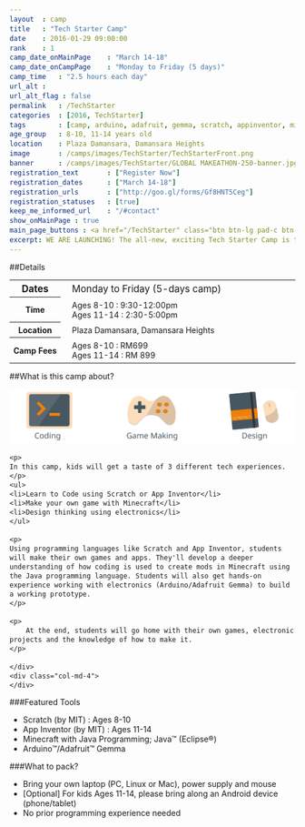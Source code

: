 ```yaml
---
layout	: camp
title 	: "Tech Starter Camp"
date  	: 2016-01-29 09:00:00
rank    : 1
camp_date_onMainPage 	: "March 14-18"
camp_date_onCampPage 	: "Monday to Friday (5 days)"
camp_time	: "2.5 hours each day"
url_alt : 
url_alt_flag : false
permalink   : /TechStarter
categories  : [2016, TechStarter]
tags    	: [camp, arduino, adafruit, gemma, scratch, appinventor, minecraft]
age_group 	: 8-10, 11-14 years old
location	: Plaza Damansara, Damansara Heights
image		: /camps/images/TechStarter/TechStarterFront.png
banner		: /camps/images/TechStarter/GLOBAL MAKEATHON-250-banner.jpg
registration_text       : ["Register Now"]
registration_dates	    : ["March 14-18"]
registration_urls	    : ["http://goo.gl/forms/Gf8HNT5Ceg"]
registration_statuses	: [true]
keep_me_informed_url	: "/#contact"
show_onMainPage : true
main_page_buttons : <a href="/TechStarter" class="btn btn-lg pad-c btn-primary-pale">Learn more</a>
excerpt: WE ARE LAUNCHING! The all-new, exciting Tech Starter Camp is taking off!
---
```


##Details
<table style="white-space: nowrap">
    <col width="13%">
    <col width="3%">
    <col width="84%">
    <tr>
		<th style='font-size:120%'>Dates</th>
        <td/>
		<td style='padding:5px 10px 5px 5px; font-size:120%'>Monday to Friday (5-days camp)</td>
	</tr>
    <tr>
		<th>Time</th>
        <td/>
		<td style='padding:5px 10px 5px 5px'>Ages 8-10 : 9:30-12:00pm<br/> Ages 11-14 : 2:30-5:00pm</td>
	</tr>
	<tr>
		<th>Location</th>
        <td/>
		<td style='padding:5px 10px 5px 5px'>Plaza Damansara, Damansara Heights
        </td>
	</tr>
    <tr>
		<th>Camp Fees</th>
        <td/>
		<td style='padding:5px 10px 5px 5px'>Ages 8-10 : RM699<br> Ages 11-14 : RM 899 <br></td>
	</tr>
</table>

##What is this camp about?
<div class="row">
    <div class="col-md-8">
    <img class="pad img-responsive" src='/camps/images/TechStarter/MainTracks.svg' />
    
    <p>
    In this camp, kids will get a taste of 3 different tech experiences. 
    </p>
    <ul>
    <li>Learn to Code using Scratch or App Inventor</li>
    <li>Make your own game with Minecraft</li>
    <li>Design thinking using electronics</li>
    </ul>
    
    <p>    
    Using programming languages like Scratch and App Inventor, students will make their own games and apps. They'll develop a deeper understanding of how coding is used to create mods in Minecraft using the Java programming language. Students will also get hands-on experience working with electronics (Arduino/Adafruit Gemma) to build a working prototype. 
    </p>
    
    <p>
        At the end, students will go home with their own games, electronic projects and the knowledge of how to make it.
    </p>
    
    </div>
    <div class="col-md-4">
    </div>
</div>

###Featured Tools
* Scratch (by MIT) : Ages 8-10
* App Inventor (by MIT) : Ages 11-14
* Minecraft with Java Programming; Java™ (Eclipse®)
* Arduino™/Adafruit™ Gemma


###What to pack?
* Bring your own laptop (PC, Linux or Mac), power supply and mouse
* [Optional] For kids Ages 11-14, please bring along an Android device (phone/tablet) 
* No prior programming experience needed



